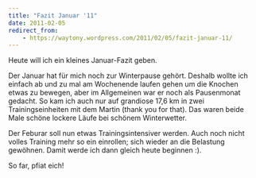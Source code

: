 ```yaml
---
title: "Fazit Januar '11"
date: 2011-02-05
redirect_from:
    - https://waytony.wordpress.com/2011/02/05/fazit-januar-11/
---
```


Heute will ich ein kleines Januar-Fazit geben.

Der Januar hat für mich noch zur Winterpause gehört. Deshalb wollte ich einfach ab und zu mal am Wochenende laufen gehen um die Knochen etwas zu bewegen, aber im Allgemeinen war er noch als Pausenmonat gedacht. So kam ich auch nur auf grandiose 17,6 km in zwei Trainingseinheiten mit dem Martin (thank you for that). Das waren beide Male schöne lockere Läufe bei schönem Winterwetter.

Der Feburar soll nun etwas Trainingsintensiver werden. Auch noch nicht volles Training mehr so ein einrollen; sich wieder an die Belastung gewöhnen. Damit werde ich dann gleich heute beginnen :).

So far, pfiat eich!
<br><br>
